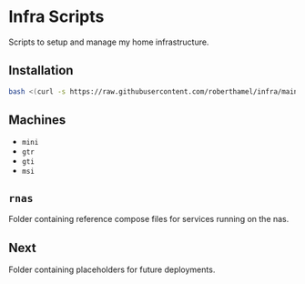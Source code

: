 # Infra Scripts

Scripts to setup and manage my home infrastructure.

## Installation

```bash
bash <(curl -s https://raw.githubusercontent.com/roberthamel/infra/main/install.sh)
```

## Machines

- `mini`
- `gtr`
- `gti`
- `msi`

## `rnas`

Folder containing reference compose files for services running on the nas.

## Next

Folder containing placeholders for future deployments.
